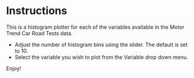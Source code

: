 Instructions
=======================

This is a histogram plotter for each of the variables available in the Motor Trend Car Road Tests data.

* Adjust the number of histogram bins using the slider. The default is set to 10.
* Select the variable you wish to plot from the Variable drop down menu.

Enjoy!